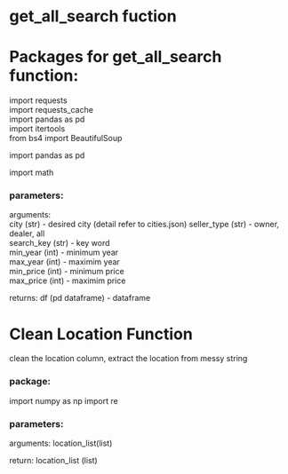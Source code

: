 # get_all_search fuction

# Packages for get_all_search function:

import requests<br/>
import requests_cache<br/>
import pandas as pd<br/>
import itertools<br/>
from bs4 import BeautifulSoup<br/>

import pandas as pd<br/>

import math<br/>

### parameters:

arguments:<br/>
      city (str) - desired city (detail refer to cities.json)
      seller_type (str) - owner, dealer, all<br/>
      search_key (str) - key word<br/>
      min_year (int) - minimum year<br/>
      max_year (int) - maximim year<br/>
      min_price (int) - minimum price<br/>
      max_price (int) - maximim price<br/>

returns: df (pd dataframe) - dataframe


# Clean Location Function

clean the location column, extract the location from messy string

### package:

import numpy as np
import re

### parameters:

arguments: location_list(list)

return: location_list (list)
